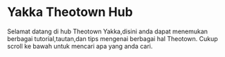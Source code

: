 # Yakka Theotown Hub
Selamat datang di hub Theotown Yakka,disini anda dapat menemukan berbagai tutorial,tautan,dan tips mengenai berbagai hal Theotown. Cukup scroll ke bawah untuk mencari apa yang anda cari.

